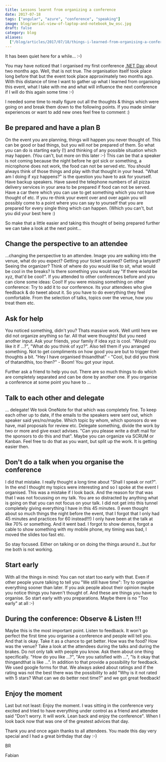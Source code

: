 ```yaml
---
title: Lessons learnt from organizing a conference
date: 2017-07-18
tags: ["angular", "azure", "conference", "speaking"]
image: blog/aerial-view-of-laptop-and-notebook_bw_osc.jpg
draft: false
category: blog
aliases:
  ["/blog/articles/2017/07/18/things-i-learned-from-organising-a-conference/"]
---
```


It has been quiet here for a while... :-)

You may have noticed that I organised my first conference <a href="http://dotnetday.ch/">.NET Day</a> about two months ago. Well, that is not true. The organisation itself took place long before that but the event took place approximately two months ago. With this distance of time I want to gather up what I learned from organising this event, what I take with me and what will influence the next conference if I will do this again some time :-)

I needed some time to really figure out all the thoughts & things which were going on and break them down to the following points. If you made similar experiences or want to add new ones feel free to comment :)

## Be prepared and have a plan B

On the event you are planning, things will happen you never thought of. This can be good or bad things, but you will _not_ be prepared of them. So what you can do is starting early (!) and thinking of any possible situation which may happen. (You can't, but more on this later :-) This can be that a speaker is not coming because the night before he got sick or something, a microphone does not work, the food can not be served etc. You should always think of those things and play with that thought in your head. "What am I doing if xyz happens?" is the question you have to ask for yourself. Have backup speakers. Have saved the telephone numbers of all pizza delivery services in your area to be prepared if food can not be served. Have a car there which you can use to get something which you not have thought of etc. If you re-think your event over and over again you will possibly come to a point where you can say to yourself that you are prepared for every single thing which can happen. (Which you can't, but you did your best here :)

So make that a little easier and taking this thought of being prepared further we can take a look at the next point...

## Change the perspective to an attendee

...changing the perspective to an attendee. Image you are walking into the venue, what do you expect? Getting your ticket scanned? Getting a lanyard? Seeing the organizer? Think of where do you would like to sit, what would be cool in the breaks? Is there something you would say "If there would be xyz, that'd be cool!". If you attended to other conferences before and you can clone some ideas: Cool! If you were missing something on other conference: Try to add it to our conference. Its your attendees who give feedback & do tweet about it. So you have to do everything they feel comfortable. From the selection of talks, topics over the venue, how you treat them etc.

## Ask for help

You noticed something, didn't you? Thats massive work. Well until here we did not organize anything so far. All that were thoughts! But you need another input. Ask your friends, your family if idea xyz is cool. "Would you like it if ...?", "What do you think of xyz?". Also tell them if you arranged something. Not to get compliments on how good you are but to trigger their thoughts a bit. "Hey I have organised thisandthat" - "Cool, but did you think of thatandthis, too then?" - Boom! You got your input.

Further ask a friend to help you out. There are so much things to do which are completely separated and can be done by another one. If you organise a conference at some point you have to ...

## Talk to each other and delegate

... delegate! We took OneNote for that which was completely fine. To keep each other up to date, if the emails to the speakers were sent out, which speaker said yes/no/maybe. Which topic by whom, which sponsors do we have, mail proposals for review etc. Delegate something, divide the work by two or more and give exact advises. "Can you please write a draft mail for the sponsors to do this and that". Maybe you can organize via SCRUM or Kanban. Feel free to do that as you want, but split up the work. It is getting easier then.

## Don't do a talk when you organise the conference

I did that mistake. I really thought a long time about "Shall I speak or not?". In the end I thought my topics were interesting and so I spoke at the event I organised. This was a mistake if I look back. And the reason for that was that I was not focussing on my talk. You are so distracted by anything what is going on that you can not focus on your talk. I did not get into this tunnel completely giving everything I have in this 45 minutes. (I even thought about so much things the night before the event, that I forgot that I only had 45 minutes and practices for 60 instead!!!) I only have been at the talk at like 70% or something. And it went bad. I forgot to show demos, forgot a cable to show something with my mobile phone, my timing was bad, I moved the slides too fast etc.

So stay focused. Either on talking or on doing the things around it...but for me both is not working.

## Start early

With all the things in mind: You can not start too early with that. Even if other people youre talking to tell you "We still have time": Try to organise everything sooner than later. If you ask people about their opinion maybe you notice things you haven't thought of. And these are things you have to organise. So start early with you preparations. Maybe there is no "Too early" at all :-)

## During the conference: Observe & Listen !!!

Maybe this is the most important point. Listen to feedback. It won't go perfect the first time you organise a conference and people will tell you. And that is okay. Take it as a chance to get better. How was the food? How was the venue? Take a look at the attendees during the talks and during the brakes. Do not only talk with people you know. Ask them about one thing specifically. "How do you like ...?", "Are you satisfied with ...", "Is it okay that thingandthat is like ...". In addition to that provide a possibility for feedback. We used google forms for that. We always asked about ratings and if the rating was not the best there was the possibility to add "Why is it not rated with 5 stars? What can we do better next time?" and we got great feedback!

## Enjoy the moment

Last but not least: Enjoy the moment. I was sitting in the conference very excited and tried to have everything under control as a friend and attendee said "Don't worry. It will work. Lean back and enjoy the conference". When I look back now that was one of the greatest advices that day.

Thank you and once again thanks to all attendees. You made this day very special and I had a great birthday that day :-)

BR

Fabian
